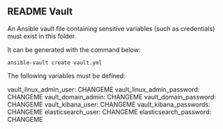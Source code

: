 ## README Vault 

An Ansible vault file containing sensitive variables (such as credentials) must exist in this folder. 

It can be generated with the command below:

`ansible-vault create vault.yml`

The following variables must be defined:

vault_linux_admin_user: CHANGEME
vault_linux_admin_password: CHANGEME
vault_domain_admin: CHANGEME
vault_domain_password: CHANGEME
vault_kibana_user: CHANGEME 
vault_kibana_passwords: CHANGEME
elasticsearch_user: CHANGEME
elasticsearch_password: CHANGEME
